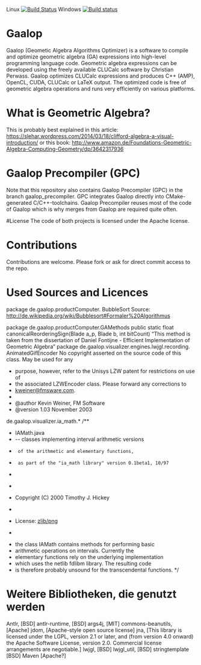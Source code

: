 Linux [![Build Status](https://travis-ci.org/CallForSanity/Gaalop.svg?branch=master)](https://travis-ci.org/CallForSanity/Gaalop)
Windows [![Build status](https://ci.appveyor.com/api/projects/status/g7y459h6sa6kn39h/branch/master?svg=true)](https://ci.appveyor.com/project/CallForSanity/gaalop/branch/master)

# Gaalop
Gaalop (Geometic Algebra Algorithms Optimizer) is a software to compile and optimize geometric algebra (GA) expressions into high-level programming language code. Geometric algebra expressions can be developed using the freely available CLUCalc software by Christian Perwass. Gaalop optimizes CLUCalc expressions and produces C++ (AMP), OpenCL, CUDA, CLUCalc or LaTeX output. The optimized code is free of geometric algebra operations and runs very efficiently on various platforms.

# What is Geometric Algebra?
This is probably best explained in this article:
https://slehar.wordpress.com/2014/03/18/clifford-algebra-a-visual-introduction/
or this book:
http://www.amazon.de/Foundations-Geometric-Algebra-Computing-Geometry/dp/3642317936

# Gaalop Precompiler (GPC)
Note that this repository also contains Gaalop Precompiler (GPC)
in the branch gaalop_precompiler.
GPC integrates Gaalop directly into CMake-generated C/C++-toolchains.
Gaalop Precompiler reuses most of the code of Gaalop
which is why merges from Gaalop are required quite often.

#License
The code of both projects is licensed under the Apache license.

# Contributions
Contributions are welcome.
Please fork or ask for direct commit access to the repo.

# Used Sources and Licences
package de.gaalop.productComputer. BubbleSort
Source: http://de.wikipedia.org/wiki/Bubblesort#Formaler%20Algorithmus

package de.gaalop.productComputer.GAMethods
public static float canonicalReorderingSign(Blade a_p, Blade b, int bitCount)
    “This method is taken from the dissertation of Daniel Fontijne - Efficient Implementation of Geometric Algebra”
package de.gaalop.visualizer.engines.lwjgl.recording. AnimatedGifEncoder
No copyright asserted on the source code of this class. May be used for any
 * purpose, however, refer to the Unisys LZW patent for restrictions on use of
 * the associated LZWEncoder class. Please forward any corrections to
 * kweiner@fmsware.com.
 * 
 * @author Kevin Weiner, FM Software
 * @version 1.03 November 2003

de.gaalop.visualizer.ia_math.*
/**
 * IAMath.java 
 *   -- classes implementing interval arithmetic versions
 *      of the arithmetic and elementary functions,
 *      as part of the "ia_math library" version 0.1beta1, 10/97
 * 
 * <p>
 * Copyright (C) 2000 Timothy J. Hickey
 * <p>
 * License: <a href="http://interval.sourceforge.net/java/ia_math/licence.txt">zlib/png</a>
 * <p>
 * the class IAMath contains methods for performing basic
 * arithmetic operations on intervals. Currently the
 * elementary functions rely on the underlying implementation
 * which uses the netlib fdlibm library. The resulting code
 * is therefore probably unsound for the transcendental functions.
 */

# Weitere Bibliotheken, die genutzt werden

Antlr, [BSD]
antlr-runtime, [BSD]
args4j, [MIT]
commons-beanutils, [Apache]
jdom, [Apache-style open source license]
jna, [This library is licensed under the LGPL, version 2.1 or later, and (from version 4.0 onward) the Apache Software License, version 2.0. Commercial license arrangements are negotiable.]
lwjgl, [BSD]
lwjgl_util, [BSD]
stringtemplate [BSD]
Maven [Apache?]
